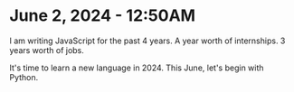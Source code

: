# June 2, 2024 - 12:50AM

I am writing JavaScript for the past 4 years. 
A year worth of internships. 3 years worth of jobs.

It's time to learn a new language in 2024.
This June, let's begin with Python.
